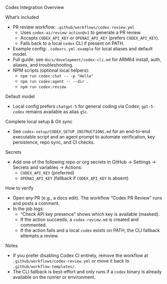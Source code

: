 Codex Integration Overview

What’s included
- PR review workflow: `.github/workflows/codex-review.yml`
  - Uses `codex-ai/review-action@v1` to generate a PR review.
  - Accepts `CODEX_API_KEY` or `OPENAI_API_KEY` (prefers `CODEX_API_KEY`).
  - Falls back to a local `codex` CLI if present on PATH.
- Example config: `.codexrc.yml.example` for local aliases and default model.
- Full guide: see `docs/development/codex-cli.md` for ARM64 install, auth, aliases, and troubleshooting.
- NPM scripts (optional local helpers):
  - `npm run codex:chat -- -p "Hello"`
  - `npm run codex:agent -- --dir .`
  - `npm run codex:review`

Default model
- Local config prefers `chatgpt-5` for general coding via Codex; `gpt-5-codex` remains available as alias `g5c`.

Complete local setup & Git sync
- See `codex-setup/CODEX_SETUP_INSTRUCTIONS.md` for an end-to-end executable script and an agent prompt to automate verification, key persistence, repo sync, and CI checks.

Secrets
- Add one of the following repo or org secrets in GitHub → Settings → Secrets and variables → Actions:
  - `CODEX_API_KEY` (preferred)
  - `OPENAI_API_KEY` (fallback if `CODEX_API_KEY` is absent)

How to verify
- Open any PR (e.g., a docs edit). The workflow “Codex PR Review” runs and posts a comment.
- In the job logs:
  - “Check API key presence” shows which key is available (masked).
  - If the action succeeds, a `codex-review.md` is created and commented.
  - If the action fails and a local `codex` exists on PATH, the CLI fallback attempts a review.

Notes
- If you prefer disabling Codex CI entirely, remove the workflow at `.github/workflows/codex-review.yml` or move it back to `.github/workflow-templates/`.
- The CLI fallback is best-effort and only runs if a `codex` binary is already available on the runner or environment.
